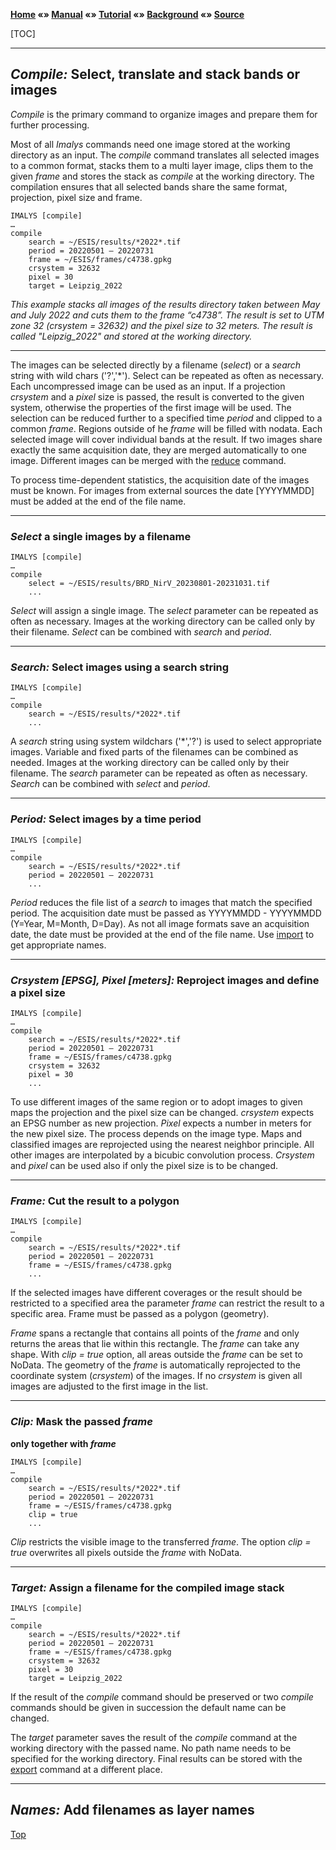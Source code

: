 **[Home](../README.md) «» [Manual](../manual/README.md) «» [Tutorial](../tutorial/README.md) «» [Background](../background/README.md) «» [Source](../source)**

[TOC]

------

## *Compile:* Select, translate and stack bands or images

*Compile* is the primary command to organize images and prepare them for further processing.

Most of all *Imalys* commands need one image stored at the working directory as an input. The *compile* command translates all selected images to a common format, stacks them to a multi layer image, clips them to the given *frame* and stores the stack as *compile* at the working directory. The compilation ensures that all selected bands share the same format, projection, pixel size and frame. 

```
IMALYS [compile]
…
compile
	search = ~/ESIS/results/*2022*.tif
	period = 20220501 – 20220731
	frame = ~/ESIS/frames/c4738.gpkg
	crsystem = 32632
	pixel = 30
	target = Leipzig_2022
```

*This example stacks all images of the results directory taken between May and July 2022 and cuts them to the frame “c4738”. The result is set to UTM zone 32 (crsystem = 32632) and the pixel size to 32 meters. The result is called "Leipzig_2022" and stored at the working directory.*

------

The images can be selected directly by a filename (*select*) or a *search* string with wild chars ('?','*'). Select can be repeated as often as necessary. Each uncompressed image can be used as an input. If a projection *crsystem* and a *pixel* size is passed, the result is converted to the given system, otherwise the properties of the first image will be used. The selection can be reduced further to a specified time *period* and clipped to a common *frame*. Regions outside of he *frame* will be filled with nodata. Each selected image will cover individual bands at the result. If two images share exactly the same acquisition date, they are merged automatically to one image. Different images can be merged with the [reduce](5_reduce.md) command. 

To process time-dependent statistics, the acquisition date of the images must be known. For images from external sources the date [YYYYMMDD] must be added at the end of the file name.  

-----

### *Select* a single images by a filename

```
IMALYS [compile]
…
compile
	select = ~/ESIS/results/BRD_NirV_20230801-20231031.tif
	...
```

*Select* will assign a single image. The *select* parameter can be repeated as often as necessary. Images at the working directory can be called only by their filename. *Select* can be combined with *search* and *period*. 

------

### *Search:* Select images using a search string



```
IMALYS [compile]
…
compile
	search = ~/ESIS/results/*2022*.tif
	...
```

A *search* string using system wildchars ('*','?') is used to select appropriate images. Variable and fixed parts of the filenames can be combined as needed. Images at the working directory can be called only by their filename. The *search* parameter can be repeated as often as necessary. *Search* can be combined with *select* and *period*.

------

### *Period:* Select images by a time period

```
IMALYS [compile]
…
compile
	search = ~/ESIS/results/*2022*.tif
	period = 20220501 – 20220731
	...
```

*Period* reduces the file list of a *search* to images that match the specified period. The acquisition date must be passed as YYYYMMDD - YYYYMMDD (Y=Year, M=Month, D=Day). As not all image formats save an acquisition date, the date must be provided at the end of the file name. Use [import](3_Import.md) to get appropriate names.

------

### *Crsystem [EPSG], Pixel [meters]:* Reproject images and define a pixel size

```
IMALYS [compile]
…
compile
	search = ~/ESIS/results/*2022*.tif
	period = 20220501 – 20220731
	frame = ~/ESIS/frames/c4738.gpkg
	crsystem = 32632
	pixel = 30
	...
```

To use different images of the same region or to adopt images to given maps the projection and the pixel size can be changed. *crsystem* expects an EPSG number as new projection. *Pixel* expects a number in meters for the new pixel size. The process depends on the image type. Maps and classified images are reprojected using the nearest neighbor principle. All other images are interpolated by a bicubic convolution process. *Crsystem* and *pixel* can be used also if only the pixel size is to be changed. 

------

### *Frame:* Cut the result to a polygon

```
IMALYS [compile]
…
compile
	search = ~/ESIS/results/*2022*.tif
	period = 20220501 – 20220731
	frame = ~/ESIS/frames/c4738.gpkg
	...
```

If the selected images have different coverages or the result should be restricted to a specified area the parameter *frame* can restrict the result to a specific area. Frame must be passed as a polygon (geometry).

*Frame* spans a rectangle that contains all points of the *frame* and only returns the areas that lie within this rectangle. The *frame* can take any shape. With *clip = true* option, all areas outside the *frame* can be set to NoData. The geometry of the *frame* is automatically reprojected to the coordinate system (*crsystem*) of the images. If no *crsystem* is given all images are adjusted to the first image in the list.

------

### *Clip:* Mask the passed *frame*

**only together with *frame***

```
IMALYS [compile]
…
compile
	search = ~/ESIS/results/*2022*.tif
	period = 20220501 – 20220731
	frame = ~/ESIS/frames/c4738.gpkg
	clip = true
	...
```

*Clip* restricts the visible image to the transferred *frame*. The option *clip = true* overwrites all pixels outside the *frame* with NoData. 

------

### *Target:* Assign a filename for the compiled image stack

```
IMALYS [compile]
…
compile
	search = ~/ESIS/results/*2022*.tif
	period = 20220501 – 20220731
	frame = ~/ESIS/frames/c4738.gpkg
	crsystem = 32632
	pixel = 30
	target = Leipzig_2022
```

If the result of the *compile* command should be preserved or two *compile* commands should be given in succession the default name can be changed. 

The *target* parameter saves the result of the *compile* command at the working directory with the passed name. No path name needs to be specified for the working directory. Final results can be stored with the [export](11_Export.md) command at a different place. 

------

## *Names:* Add filenames as layer names

[Top](4_Compile.md)